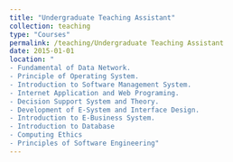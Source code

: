 ```yaml
---
title: "Undergraduate Teaching Assistant"
collection: teaching
type: "Courses"
permalink: /teaching/Undergraduate Teaching Assistant
date: 2015-01-01
location: "
- Fundamental of Data Network.
- Principle of Operating System.
- Introduction to Software Management System.
- Internet Application and Web Programing.
- Decision Support System and Theory.
- Development of E-System and Interface Design.
- Introduction to E-Business System.
- Introduction to Database
- Computing Ethics
- Principles of Software Engineering"
---
```

